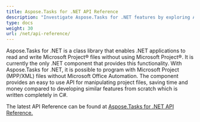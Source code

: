 ```yaml
---
title: Aspose.Tasks for .NET API Reference
description: "Investigate Aspose.Tasks for .NET features by exploring API reference documentation and create, modify, save or export MPP or Primavera (XER/XML) files without using of Microsoft Project."
type: docs
weight: 30
url: /net/api-reference/
---
```


Aspose.Tasks for .NET is a class library that enables .NET applications to read and write Microsoft Project® files without using Microsoft Project®. It is currently the only .NET component that provides this functionality. With Aspose.Tasks for .NET, it is possible to program with Microsoft Project (MPP/XML) files without Microsoft Office Automation. The component provides an easy to use API for manipulating project files, saving time and money compared to developing similar features from scratch which is written completely in C#.

The latest API Reference can be found at [Aspose.Tasks for .NET API Reference.](https://apireference.aspose.com/tasks/net)
